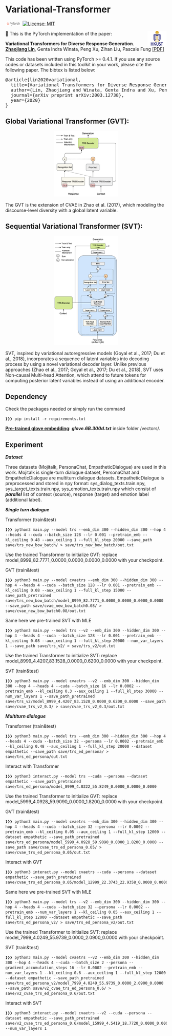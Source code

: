 # Variational-Transformer
<img src="plot/pytorch-logo-dark.png" width="10%"> [![License: MIT](https://img.shields.io/badge/License-MIT-yellow.svg)](https://opensource.org/licenses/MIT) 

<img align="right" src="plot/HKUST.jpg" width="12%">

:high_brightness: This is the PyTorch implementation of the paper:

**Variational Transformers for Diverse Response Generation**. [**Zhaojiang Lin**](https://zlinao.github.io/), Genta Indra Winata, Peng Xu, Zihan Liu, Pascale Fung  [[PDF]](https://arxiv.org/pdf/2003.12738.pdf)

This code has been written using PyTorch >= 0.4.1. If you use any source codes or datasets included in this toolkit in your work, please cite the following paper. The bibtex is listed below:
<pre>
@article{lin2020variational,
  title={Variational Transformers for Diverse Response Generation},
  author={Lin, Zhaojiang and Winata, Genta Indra and Xu, Peng and Liu, Zihan and Fung, Pascale},
  journal={arXiv preprint arXiv:2003.12738},
  year={2020}
}
</pre>

## Global Variational Transformer (GVT):
<p align="center">
<img src="plot/GVT.png" width="40%" />
</p>
The GVT is the extension of CVAE in Zhao et al. (2017), which modeling the discourse-level diversity with a global latent variable.

## Sequential Variational Transformer (SVT):
<p align="center">
<img src="plot/SVT.png" width="40%" />
</p>
SVT, inspired by variational autoregressive models (Goyal et al., 2017; Du et al., 2018), incorporates a sequence of latent variables into decoding process by using a novel variational decoder layer. Unlike previous approaches (Zhao et al., 2017; Goyal et al., 2017; Du et al., 2018), SVT uses Non-causal Multi-head Attention, which attend to future tokens for computing posterior latent variables instead of using an additional encoder. 

## Dependency
Check the packages needed or simply run the command
```console
❱❱❱ pip install -r requirements.txt
```
[**Pre-trained glove embedding**](http://nlp.stanford.edu/data/glove.6B.zip): ***glove.6B.300d.txt*** inside folder /vectors/.


## Experiment
***Dataset***

Three datasets (Mojitalk, PersonaChat, EmpatheticDialogue) are used in this work. Mojitalk is single-turn dialogue dataset, PersonaChat and EmpatheticDialogue are multiturn dialogue datasets. EmpatheticDialogue is preprocessed and stored in npy format: sys_dialog_texts.train.npy, sys_target_texts.train.npy, sys_emotion_texts.train.npy which consist of ***parallel*** list of context (source), response (target) and emotion label (additional label). 

***Single turn dialogue***

Transformer (train&test)
```console
❱❱❱ python3 main.py --model trs --emb_dim 300 --hidden_dim 300 --hop 4 --heads 4 --cuda --batch_size 128 --lr 0.001 --pretrain_emb --kl_ceiling 0.48 --aux_ceiling 1 --full_kl_step 20000 --save_path save/trs_new_bow_batch/ > save/trs_new_bow_batch/out.txt

```

Use the trained Transformer to initialize GVT: replace model_8999_82.7771_0.0000_0.0000_0.0000_0.0000 with your checkpoint.

GVT (train&test)
```console
❱❱❱ python3 main.py --model cvaetrs --emb_dim 300 --hidden_dim 300 --hop 4 --heads 4 --cuda --batch_size 128 --lr 0.001 --pretrain_emb --kl_ceiling 0.08 --aux_ceiling 1 --full_kl_step 15000 --save_path_pretrained save/trs_new_bow_batch/model_8999_82.7771_0.0000_0.0000_0.0000_0.0000 --save_path save/cvae_new_bow_batch0.08/ > save/cvae_new_bow_batch0.08/out.txt

```


Same here we pre-trained SVT with MLE
```console
❱❱❱ python3 main.py --model trs --v2 --emb_dim 300 --hidden_dim 300 --hop 4 --heads 4 --cuda --batch_size 128 --lr 0.001 --pretrain_emb --kl_ceiling 0.08 --aux_ceiling 1 --full_kl_step 20000 --num_var_layers 1 --save_path save/trs_v2/ > save/trs_v2/out.txt

```
Use the trained Transformer to initialize SVT: replace model_8999_4.4207_83.1528_0.0000_0.6200_0.0000 with your checkpoint.

SVT (train&test)
```console
❱❱❱ python3 main.py --model cvaetrs --v2 --emb_dim 300 --hidden_dim 300 --hop 4 --heads 4 --cuda --batch_size 16 --lr 0.0002 --pretrain_emb --kl_ceiling 0.3 --aux_ceiling 1 --full_kl_step 30000 --num_var_layers 1 --save_path_pretrained save/trs_v2/model_8999_4.4207_83.1528_0.0000_0.6200_0.0000 --save_path save/cvae_trs_v2_0.3/ > save/cvae_trs_v2_0.3/out.txt

```


***Multiturn dialogue***

Transformer (train&test)
```console
❱❱❱ python3 main.py --model trs --emb_dim 300 --hidden_dim 300 --hop 4 --heads 4 --cuda --batch_size 32 --persona --lr 0.0002 --pretrain_emb --kl_ceiling 0.48 --aux_ceiling 1 --full_kl_step 20000 --dataset empathetic --save_path save/trs_ed_persona/ > save/trs_ed_persona/out.txt

```
Interact with Transformer
```console
❱❱❱ python3 interact.py --model trs --cuda --persona --dataset empathetic --save_path_pretrained save/trs_ed_persona/model_8999_4.0222_55.8249_0.0000_0.0000_0.0000

```

Use the trained Transformer to initialize GVT: replace model_5999_4.0928_59.9090_0.0000_1.8200_0.0000 with your checkpoint.

GVT (train&test)
```console
❱❱❱ python3 main.py --model cvaetrs --emb_dim 300 --hidden_dim 300 --hop 4 --heads 4 --cuda --batch_size 32 --persona --lr 0.0002 --pretrain_emb --kl_ceiling 0.05 --aux_ceiling 1 --full_kl_step 12000 --dataset empathetic --save_path_pretrained save/trs_ed_persona/model_5999_4.0928_59.9090_0.0000_1.8200_0.0000 --save_path save/cvae_trs_ed_persona_0.05/ > save/cvae_trs_ed_persona_0.05/out.txt

```
Interact with GVT
```console
❱❱❱ python3 interact.py --model cvaetrs --cuda --persona --dataset empathetic --save_path_pretrained save/cvae_trs_ed_persona_0.05/model_12999_22.3743_22.9358_0.0000_0.0000_19.2416

```


Same here we pre-trained SVT with MLE
```console
❱❱❱ python3 main.py --model trs --v2 --emb_dim 300 --hidden_dim 300 --hop 4 --heads 4 --cuda --batch_size 32 --persona --lr 0.0002 --pretrain_emb --num_var_layers 1 --kl_ceiling 0.05 --aux_ceiling 1 --full_kl_step 12000 --dataset empathetic --save_path save/trs_ed_persona_v2/ > save/trs_ed_persona_v2/out.txt

```
Use the trained Transformer to initialize SVT: replace model_7999_4.0249_55.9739_0.0000_2.0900_0.0000 with your checkpoint.

SVT (train&test)
```console
❱❱❱ python3 main.py --model cvaetrs --v2 --emb_dim 300 --hidden_dim 300 --hop 4 --heads 4 --cuda --batch_size 2 --persona --gradient_accumulation_steps 16 --lr 0.0002 --pretrain_emb --num_var_layers 1 --kl_ceiling 0.6 --aux_ceiling 1 --full_kl_step 12000 --dataset empathetic --save_path_pretrained save/trs_ed_persona_v2/model_7999_4.0249_55.9739_0.0000_2.0900_0.0000 --save_path save/v2_cvae_trs_ed_persona_0.6/ > save/v2_cvae_trs_ed_persona_0.6/out.txt

```
Interact with SVT
```console
❱❱❱ python3 interact.py --model cvaetrs --v2 --cuda --persona --dataset empathetic --save_path_pretrained save/v2_cvae_trs_ed_persona_0.6/model_15999_4.5419_18.7720_0.0000_0.0000_1.6095 --num_var_layers 1

```
